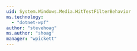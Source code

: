 ```yaml
---
uid: System.Windows.Media.HitTestFilterBehavior
ms.technology: 
  - "dotnet-wpf"
author: "stevehoag"
ms.author: "shoag"
manager: "wpickett"
---
```

